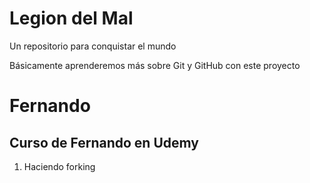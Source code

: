 # Legion del Mal
Un repositorio para conquistar el mundo

Básicamente aprenderemos más sobre Git y GitHub con este proyecto


# Fernando


## Curso de Fernando en Udemy


1. Haciendo forking
